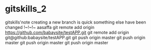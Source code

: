 # gitskills_2
gitskills'note
creating a new branch is quick
something else have been changed
!~!~!~
aasaffa
git remote add origin https://github.com/babaysite/testAPP.git
git remote add origin git@github:babaysite/testAPP.git
git push origin master
git push origin master
git push origin master
git push origin master
